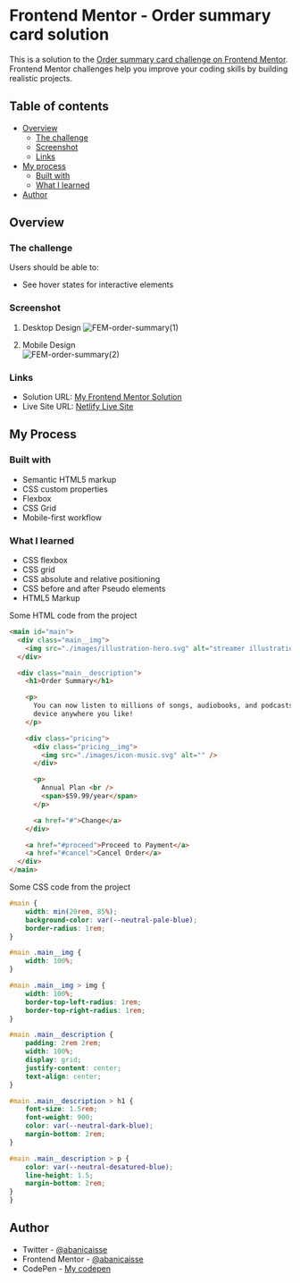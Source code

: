 # Frontend Mentor - Order summary card solution

This is a solution to the [Order summary card challenge on Frontend Mentor](https://www.frontendmentor.io/challenges/order-summary-component-QlPmajDUj). Frontend Mentor challenges help you improve your coding skills by building realistic projects.

## Table of contents

- [Overview](#overview)
  - [The challenge](#the-challenge)
  - [Screenshot](#screenshot)
  - [Links](#links)
- [My process](#my-process)
  - [Built with](#built-with)
  - [What I learned](#what-i-learned)
- [Author](#author)

## Overview

### The challenge

Users should be able to:

- See hover states for interactive elements

### Screenshot

1. Desktop Design
![FEM-order-summary(1)](https://user-images.githubusercontent.com/84383548/132903701-831b00dd-4cfa-46f3-9712-3a632a6099d4.png)

1. Mobile Design <br>
![FEM-order-summary(2)](https://user-images.githubusercontent.com/84383548/132903721-a292ab78-479f-425a-b4be-1d3797f6ce0f.png)

### Links

- Solution URL: [My Frontend Mentor Solution](https://www.frontendmentor.io/solutions/order-summary-with-pure-html-and-css-S2R555cjZ)
- Live Site URL: [Netlify Live Site](https://blissful-mccarthy-de1053.netlify.app/)

## My Process

### Built with

- Semantic HTML5 markup
- CSS custom properties
- Flexbox
- CSS Grid
- Mobile-first workflow

### What I learned

- CSS flexbox
- CSS grid
- CSS absolute and relative positioning
- CSS before and after Pseudo elements
- HTML5 Markup

Some HTML code from the project

```html
<main id="main">
  <div class="main__img">
    <img src="./images/illustration-hero.svg" alt="streamer illustration" />
  </div>

  <div class="main__description">
    <h1>Order Summary</h1>

    <p>
      You can now listen to millions of songs, audiobooks, and podcasts on any
      device anywhere you like!
    </p>

    <div class="pricing">
      <div class="pricing__img">
        <img src="./images/icon-music.svg" alt="" />
      </div>

      <p>
        Annual Plan <br />
        <span>$59.99/year</span>
      </p>

      <a href="#">Change</a>
    </div>

    <a href="#proceed">Proceed to Payment</a>
    <a href="#cancel">Cancel Order</a>
  </div>
</main>
```

Some CSS code from the project

```css
#main {
    width: min(20rem, 85%);
    background-color: var(--neutral-pale-blue);
    border-radius: 1rem;
}

#main .main__img {
    width: 100%;
}

#main .main__img > img {
    width: 100%;
    border-top-left-radius: 1rem;
    border-top-right-radius: 1rem;
}

#main .main__description {
    padding: 2rem 2rem;
    width: 100%;
    display: grid;
    justify-content: center;
    text-align: center;
}

#main .main__description > h1 {
    font-size: 1.5rem;
    font-weight: 900;
    color: var(--neutral-dark-blue);
    margin-bottom: 2rem;
}

#main .main__description > p {
    color: var(--neutral-desatured-blue);
    line-height: 1.5;
    margin-bottom: 2rem;
}
}
```

## Author

- Twitter - [@abanicaisse](https://www.twitter.com/abanicaisse)
- Frontend Mentor - [@abanicaisse](https://www.frontendmentor.io/profile/abanicaisse)
- CodePen - [My codepen](https://www.codepen.io/Nicaisse)
